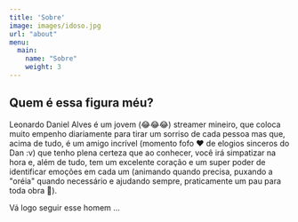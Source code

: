 ```yaml
---
title: 'Sobre'
image: images/idoso.jpg
url: "about"
menu:
  main:
    name: "Sobre"
    weight: 3
---
```


## Quem é essa figura méu?
Leonardo Daniel Alves é um jovem (😂😂😂) streamer mineiro, que coloca muito empenho diariamente para tirar um sorriso de cada pessoa mas que, acima de tudo, é um amigo incrível (momento fofo ❤️ de elogios sinceros do Dan :v) que tenho plena certeza que ao conhecer, você irá simpatizar na hora e, além de tudo, tem um excelente coração e um super poder de identificar emoções em cada um (animando quando precisa, puxando a "oréia" quando necessário e ajudando sempre, praticamente um pau para toda obra 🌚).

Vá logo seguir esse homem ...
